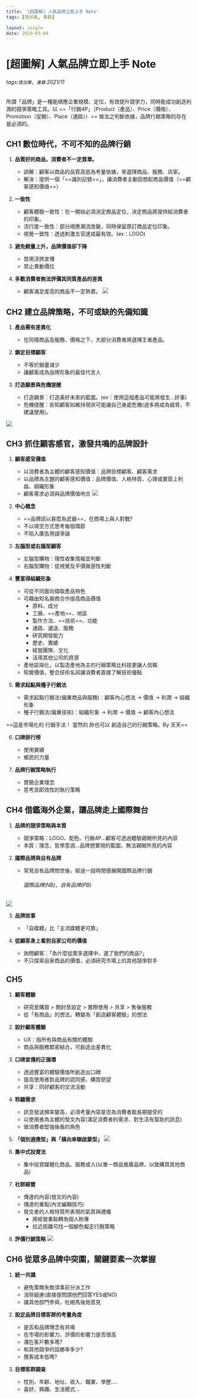 ```yaml
---
title: '[超圖解] 人氣品牌立即上手 Note'
tags: [陸加華, 書籍]

layout: single
date: 2020-03-04
---
```


# [超圖解] 人氣品牌立即上手 Note
###### tags:`陸加華`、`書籍` 2021/11
所謂「品牌」是一種能順應企業規模、定位，有效提升競爭力，同時能成功創造利潤的競爭策略工具。以 ==「行銷4P」（Product〔產品〕、Price〔價格〕、Promotion〔促銷〕、Place〔通路〕）== 做法之判斷依據，品牌行銷策略的存在是必須的。
## CH1 數位時代，不可不知的品牌行銷
1. **品質好的商品，消費者不一定買單。**
    - 誤解：顧客以商品的品質高低為考量依據，來選擇商品、服務、店家。
    - 解決：提供一個「==識別記號==」，讓消費者主動回想起商品價值（==顧客感知價值==）

2. **一致性**
    - 顧客體驗一致性：在一開始必須決定商品定位，決定商品將提供給消費者的印象。
    - 流行度一致性：部分順應潮流改變，同時保留原訂商品定位印象。
    - 視覺一致性：透過刺激五官達成最有效。(ex：LOGO)

3. **避免銷量上升，品牌價值卻下降**
    - 禁用浮誇宣傳
    - 禁止異動價位

4. **多數消費者無法評價其同質產品的差異**
    - 顧客滿足度高的商品不一定熱賣。
![](https://i.imgur.com/MvslITj.png)

## CH2 建立品牌策略，不可或缺的先備知識
1. **產品需有差異化**
    - 在同樣商品及服務、價格之下，大部分消費者將選擇王者產品。

2. **鎖定目標顧客**
    - 不等於銷量減少
    - 讓顧客成為品牌形象的最佳代言人

3. **打造願景與危機提醒**
    - 打造願景：打造美好未來的藍圖。(ex：使用這個產品可能將發生...好事)
    - 危機提醒：告知顧客如維持現狀可能讓自己身處危機(過多將成為威脅，不建議使用)。

![](https://i.imgur.com/g046Xg2.png)

## CH3 抓住顧客感官，激發共鳴的品牌設計
1. **顧客感官價值**
    - 以消費者為主體的顧客感知價值：品牌目標顧客、顧客需求
    - 以品牌為主題的顧客感知價值：品牌價值、人格特質、心理或實質上利益、組織形象
    - 顧客需求必須與品牌價值吻合
![](https://i.imgur.com/TQNkotP.png)
2. **中心概念**
    - ==品牌該以甚麼為武器==，在商場上與人對戰?
    - 不以填空方式思考每個環節
    - 不陷入廣告用語爭論

3. **左腦型或右腦型顧客**
    - 左腦型購物：理性收集情報並判斷
    - 右腦型購物：從視覺及平價做感性判斷

4. **豐富得組織形象**
    - 可從不同面向擷取產品特色
    - 可藉由知名廠商合作提高商品價值
        - 原料、成分
        - 工廠、==產地==、地區
        - 製作方法、==技術==、功能
        - 通路、運送、服務
        - 研究開發能力
        - 歷史、實績
        - 經營團隊、文化
        - 活用其他公司的資源
    - 產地區隔化，以製造產地為主的行銷策略比科技更讓人信賴
    - 知覺價值，整合技術名詞讓消費者直接了解技術優點

5. **需求起點與種子行銷法**
    - 需求起點行銷法(偏重商品與服務)：顧客內心想法 -> 價值 -> 利潤 -> 組織形象
    - 種子行銷法(偏重技術)：組織形象 -> 利潤 -> 價值 -> 顧客內心想法

==這是市場化的 行銷手法！ 當然的 妳也可以 創造自己的行銷策略。By 天天==

6. **口碑排行榜**
    - 使用實績
    - 鄉民的力量

7. **品牌行銷策略執行**
    - 貫徹企業理念
    - 思考具即效性的執行策略

## CH4 借鑑海外企業，讓品牌走上國際舞台

1. **品牌的競爭策略與本質**
    - 競爭策略：LOGO、配色、行銷4P...顧客可透過體驗親眼所見的內容
    - 本質：理念、哲學意涵...品牌想實現的藍圖，無法親眼所見的內容

2. **國際品牌與自有品牌**
    - 常見自有品牌問世後，經過一段時間便展開國際品牌行銷
        ###### 國際品牌(NB)、自有品牌(PB)
        
![](https://i.imgur.com/yDIAepv.png)



3. **品牌故事**
    - 「自媒體」比「主流媒體更可靠」

4. **從顧客身上看到自家公司的價值**
    - 詢問顧客：「為什麼從眾多選擇中，選了我們的商品?」
    - 不只探索自家商品的價值，必須研究市場上的其他競爭對手

## CH5 

1. **顧客體驗**
    - 研究至購買 > 開封至設定 > 實際使用 > 共享 > 售後服務
    - 從「有商品」的想法，轉變為「創造顧客體驗」的想法

2. **設計顧客體驗**
    - UX：指所有與商品有關的體驗
    - 商品與服務緊密結合，可創造出差異化

3. **口碑宣傳的正循環**
    - 透過豐富的體驗價值所創造出口碑
    - 提高使用者對品牌的認同感、購買慾望
    - 共享：同好顧客的交流活動

4. **聆聽需求**
    - 訊息發送頻率變高，必須考量內容是否為消費者能長期接受的
    - 以使用者為主體的發文內容(滿足消費者的需求、對生活有幫助的訊息)
    - 做消費者堅強後盾的角色

5. **「個別適應型」與「橫向串聯啟蒙型」**
    ![](https://i.imgur.com/At1UHqZ.png)
    
6. **集中式投資法**
    - 集中投資媒體化商品、服務或人(以單一商品推廣品牌，以致購買其他商品)

7. **社群經營**
    - 傳達的內容(發文的內容)
    - 傳達的重點(內文編輯技巧)
    - 發文者的人格特質所表現的氣質與禮儀
        - 將經營重點轉為個人粉專
        - 拉近距離可找一個腳色擬定行銷策略

8. **評價行銷策略**
    ![](https://i.imgur.com/yurbZJp.png)

## CH6 從眾多品牌中突圍，關鍵要素一次掌握

1. **統一共識**
    - 避免策略失敗須事前分派工作
    - 消除疑慮(直接提問請他們回答YES或NO)
    - 讓其他部門參與，杜絕馬後炮意見

2. **設定品牌目標客群的考量角度**
    - 是否和品牌理念有共鳴
    - 在市場的影響力、評價的影響力是否很高
    - 潛在客戶數多嗎?
    - 和其他競爭的話勝率多少?
    - 攬客成本低嗎?

3. **目標客群調查**
    - 性別、年齡、地址、收入、職業、學歷....
    - 喜好、興趣、生活模式...
